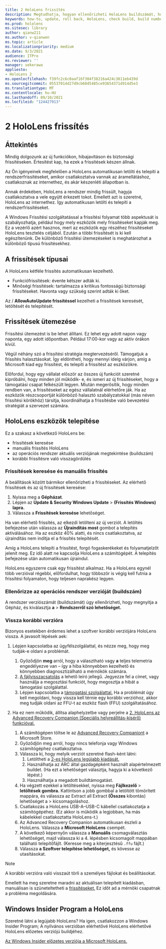 ```yaml
---
title: 2 HoloLens frissítés
description: Megtudhatja, hogyan ellenőrizheti HoloLens buildszámát, hogyan tarthatja naprakészen az eszközfrissítéseket, hogyan csatlakozhat az Insiders programhoz, és hogyan ússíthatja vissza a frissítéseket.
keywords: how-to, update, roll back, HoloLens, check build, build number
ms.prod: hololens
ms.sitesec: library
author: qianw211
ms.author: v-qianwen
ms.topic: article
ms.localizationpriority: medium
ms.date: 9/3/2021
audience: ITPro
ms.reviewer: ''
manager: sekerawa
appliesto:
- HoloLens 2
ms.openlocfilehash: f39fc2c6c0aaf16f304f38216a424c3811eb439d
ms.sourcegitcommit: 05537014d27d9cb60d5485ce93654371d914d5e3
ms.translationtype: MT
ms.contentlocale: hu-HU
ms.lasthandoff: 09/10/2021
ms.locfileid: "124427913"
---
```

# <a name="update-hololens-2"></a>2 HoloLens frissítés

## <a name="overview"></a>Áttekintés

Mindig dolgozunk az új funkciókon, hibajavításon és biztonsági frissítéseken. Értesítést kap, ha ezek a frissítések készen állnak.

Az Ön igényeinek megfelelően a HoloLens automatikusan letölti és telepíti a rendszerfrissítéseket, amikor csatlakoztatva vannak az áramellátáshoz, csatlakoznak az internethez, és akár készenléti állapotban is.

Annak érdekében, HoloLens a rendszer mindig frissült, hagyja csatlakoztatva a vele együtt érkezett tokot. Emellett azt is szeretné, HoloLens az internethez. Így automatikusan letölti és telepíti a rendszerfrissítéseket. 

A Windows Frissítési szolgáltatással a frissítési folyamat több aspektusát is szabályozhatja, például hogy mely eszközök mely frissítéseket kapják meg. Ez a vezérlő azért hasznos, mert az eszközök egy részéhez frissítéseket HoloLens tesztelés céljából. Ezután a többi frissítését is ki kell egészítenünk. De különböző frissítési ütemezéseket is meghatározhat a különböző típusú frissítésekhez.

## <a name="types-of-updates"></a>A frissítések típusai

A HoloLens kétféle frissítés automatikusan kezelhető. 

- Funkciófrissítések: évente kétszer adták ki.
- Minőségi frissítések: tartalmazza a kritikus fontosságú biztonsági frissítéseket. Havonta vagy szükség szerint adták ki őket.

Az  / **AllowAutoUpdate frissítéssel** kezelheti a frissítések keresését, letöltését és telepítését. 

## <a name="scheduling-updates"></a>Frissítések ütemezése

Frissítési ütemezést is be lehet állítani. Ez lehet egy adott napon vagy naponta, egy adott időpontban. Például 17:00-kor vagy az aktív órákon kívül.

Végül néhány szó a frissítési stratégia megtervezéséről. Támogatjuk a frissítés halasztásokat. Így eldöntheti, hogy mennyi ideig várjon, amíg a Microsoft kiad egy frissítést, és telepíti a frissítést az eszközökre.

Előfordul, hogy egy vállalat először az összes új funkciót szeretné kipróbálni, hogy minden jól működik- e, és ismeri az új frissítéseket, hogy a támogatási csapat felkészült legyen. Miután megerősítik, hogy minden rendben van, a frissítéseket az egész vállalatnál elérhetőre ják. Ha az eszközök részcsoportját különböző halasztó szabályzatokkal (más néven frissítési körökhöz) társítja, koordinálhatja a frissítésbe való bevezetési stratégiát a szervezet számára.

## <a name="hololens-update-tools"></a>HoloLens eszközök telepítése

Ez a szakasz a következő HoloLens be:

- frissítések keresése
- manuális frissítés HoloLens
- az operációs rendszer aktuális verziójának megtekintése (buildszám)
- korábbi frissítésre való visszagördülés

### <a name="check-for-updates-and-manually-update"></a>Frissítések keresése és manuális frissítés

A beállítások között bármikor ellenőrizheti a frissítéseket.  Az elérhető frissítések és az új frissítések keresése:

1. Nyissa meg a **Gépházat**.
1. Lépjen az **Update & Security Windows Update**  >  **(Frissítés Windows) lapra.**
1. Válassza a **Frissítések keresése** lehetőséget.

Ha van elérhető frissítés, az elkezdi letölteni az új verziót. A letöltés befejezése után válassza az **Újraindítás most** gombot a telepítés aktiválásához. Ha az eszköz 40% alatti, és nincs csatlakoztatva, az újraindítás nem indítja el a frissítés telepítését.

Amíg a HoloLens telepíti a frissítést, forgó fogaskerékeket és folyamatjelzőt jelenít meg. Ez idő alatt ne kapcsolja HoloLens a számítógépét. A telepítés befejezése után automatikusan újraindul.

HoloLens egyszerre csak egy frissítést alkalmaz.  Ha a HoloLens egynél több verzióval régebbi, előfordulhat, hogy többször is végig kell futnia a frissítési folyamaton, hogy teljesen naprakész legyen.

### <a name="check-your-operating-system-version-build-number"></a>Ellenőrizze az operációs rendszer verzióját (buildszám)

A rendszer verziószámát (buildszámát) úgy ellenőrizheti, hogy megnyitja a Gépház, és kiválasztja **a**   >  **Rendszerről szó lehetőséget.**

### <a name="go-back-to-a-previous-version"></a>Vissza korábbi verzióra

Bizonyos esetekben érdemes lehet a szoftver korábbi verziójára HoloLens vissza. A javasolt lépések aek:

1. Lépjen kapcsolatba az ügyfélszolgálattal, és nézze meg, hogy meg tudják-e oldani a problémát.
    1. Győződjön **meg** arról, hogy a választható vagy **a** teljes telemetria engedélyezve van – így a hiba könnyebben kezelhető és könnyebben diagnosztizálható a mérnökök számára.
    1. [A fájlvisszacsatolás](hololens-feedback.md) a lehető leíró jellegű. Jegyezze fel a címet, vagy használja a megosztási funkciót, hogy megosztja a hibát a támogatási szolgálattal.
    1. Lépjen kapcsolatba a [támogatási szolgálattal.](https://aka.ms/hlsupport) Ha a problémát úgy kell megoldani, hogy vissza kell térnie egy korábbi verzióhoz, akkor meg tudják oldani az FFU-t az eszköz flash (FFU) szolgáltatásához.

1. Ha ez nem működik, állítsa alaphelyzetbe vagy perjelre a [2. HoloLens az Advanced Recovery Companion (Speciális helyreállítás-kísérő) funkcióval.](hololens-recovery.md)
    1. A számítógépen töltse le az [Advanced Recovery Companiont](https://www.microsoft.com/p/advanced-recovery-companion/9p74z35sfrs8?activetab=pivot:overviewtab) a Microsoft Store.
    1. Győződjön meg arról, hogy nincs telefonja vagy Windows számítógéphez csatlakoztatva.
    1. Válassza ki, hogy melyik verziót szeretné flash-ként látni:
        1. Letöltheti a [2-es HoloLens legújabb kiadását.](https://aka.ms/hololens2download)
        1. Használhatja az ARC által gazdagépként használt alapértelmezett buildet. (Ha ezt a lehetőséget választja, hagyja ki a következő lépést.)
        1. Használhatja a megadott buildtámogatást.
    1. Ha végzett ezekkel a letöltésekkel, nyissa meg **Fájlkezelő**  >  **letöltések gombra.** Kattintson a jobb gombbal a letöltött tömörített mappára, és válassza az Extract all Extract **(Összes** kibontás) lehetőséget a  >   kicsomagoláshoz.
    1. Csatlakozás a HoloLens USB-A–USB-C kábellel csatlakoztatja a számítógépéhez. (Ez akkor is működik a legjobban, ha más kábelekkel csatlakoztatta HoloLens-t.)
    1. Az Advanced Recovery Companion automatikusan észleli a HoloLens. Válassza a **Microsoft HoloLens** csempét.
    1. A következő képernyőn válassza a **Manuális** csomagválasztás lehetőséget, majd válassza ki a 4. lépésben kicsomagolt mappában található telepítőfájlt. (Keresse meg a kiterjesztésű `.ffu` fájlt.)
    1. Válassza **a Szoftver telepítése lehetőséget,** és kövesse az utasításokat.

> [!NOTE]
> A korábbi verzióra való visszaút törli a személyes fájlokat és beállításokat.

Emellett ha meg szeretne maradni az aktuálisan telepített kiadásban, manuálisan is szüneteltetheti a [frissítéseket.](hololens-updates.md#pause-updates-via-device) Ez időt ad a mérnöki csapatnak a probléma megoldására.

## <a name="windows-insider-program-on-hololens"></a>Windows Insider Program a HoloLens

Szeretné látni a legújabb HoloLens?  Ha igen, csatlakozzon a Windows Insider Program; A nyilvános verzióban elérhetővé HoloLens elérhetővé HoloLens előzetes verziójú buildjéhez.

[Az Windows Insider előzetes verziója a Microsoft HoloLens.](hololens-insider.md)